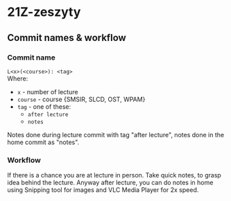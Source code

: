 # 21Z-zeszyty

## Commit names & workflow

### Commit name 

`L<x>(<course>): <tag>` <br>
Where:
- `x` - number of lecture
- `course` - course {SMSIR, SLCD, OST, WPAM}
- `tag` - one of these:
   - `after lecture`
   - `notes`

Notes done during lecture commit with tag "after lecture", notes done in the home commit as "notes".

### Workflow
If there is a chance you are at lecture in person. Take quick notes, to grasp idea behind the lecture.
Anyway after lecture, you can do notes in home using Snipping tool for images and VLC Media Player for 2x speed.
